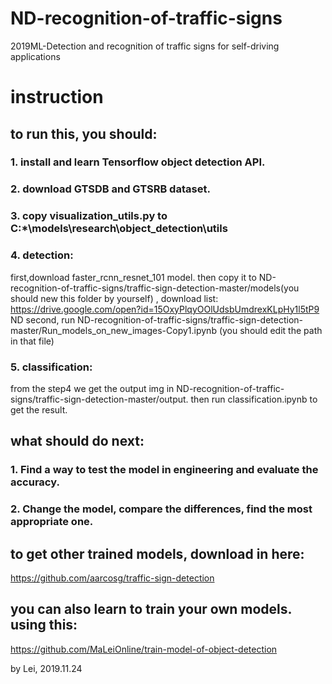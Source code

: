 # ND-recognition-of-traffic-signs
2019ML-Detection and recognition of traffic signs for self-driving applications


# instruction
## to run this, you should:
### 1. install and learn Tensorflow object detection API.
### 2. download GTSDB and GTSRB dataset.
### 3. copy visualization_utils.py to C:\*\models\research\object_detection\utils
### 4. detection:

first,download faster_rcnn_resnet_101 model. then copy it to ND-recognition-of-traffic-signs/traffic-sign-detection-master/models(you should new this folder by yourself)
, download list: https://drive.google.com/open?id=15OxyPlqyOOlUdsbUmdrexKLpHy1l5tP9
ND
second, run ND-recognition-of-traffic-signs/traffic-sign-detection-master/Run_models_on_new_images-Copy1.ipynb
(you should edit the path in that file)

### 5. classification:
from the step4 we get the output img in ND-recognition-of-traffic-signs/traffic-sign-detection-master/output.
then run classification.ipynb to get the result.

## what should do next:
### 1. Find a way to test the model in engineering and evaluate the accuracy.
### 2. Change the model, compare the differences, find the most appropriate one.

## to get other trained models, download in here:
https://github.com/aarcosg/traffic-sign-detection

## you can also learn to train your own models. using this:
https://github.com/MaLeiOnline/train-model-of-object-detection

by Lei, 
2019.11.24
